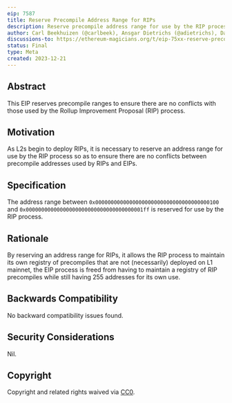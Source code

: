 ```yaml
---
eip: 7587
title: Reserve Precompile Address Range for RIPs
description: Reserve precompile address range for use by the RIP process
author: Carl Beekhuizen (@carlbeek), Ansgar Dietrichs (@adietrichs), Danny Ryan (@djrtwo), Tim Beiko (@timbeiko)
discussions-to: https://ethereum-magicians.org/t/eip-75xx-reserve-precompile-address-range-for-rips-l2s/17828
status: Final
type: Meta
created: 2023-12-21
---
```


## Abstract

This EIP reserves precompile ranges to ensure there are no conflicts with those used by the Rollup Improvement Proposal (RIP) process.

## Motivation

As L2s begin to deploy RIPs, it is necessary to reserve an address range for use by the RIP process so as to ensure there are no conflicts between precompile addresses used by RIPs and EIPs.

## Specification

The address range between `0x0000000000000000000000000000000000000100` and `0x00000000000000000000000000000000000001ff` is reserved for use by the RIP process.

## Rationale

By reserving an address range for RIPs, it allows the RIP process to maintain its own registry of precompiles that are not (necessarily) deployed on L1 mainnet, the EIP process is freed from having to maintain a registry of RIP precompiles while still having 255 addresses for its own use.

## Backwards Compatibility

No backward compatibility issues found.

## Security Considerations

Nil.

## Copyright

Copyright and related rights waived via [CC0](../LICENSE.md).
